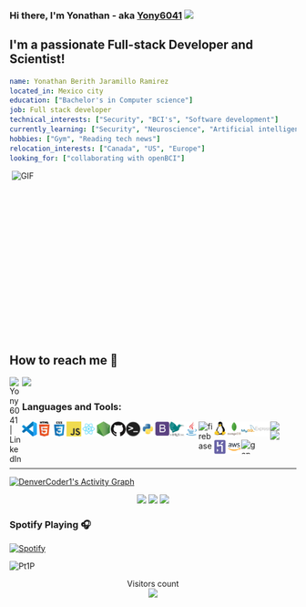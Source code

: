 ### Hi there, I'm Yonathan - aka [Yony6041][linkedin] <img src="https://media.giphy.com/media/hvRJCLFzcasrR4ia7z/giphy.gif" width="25px">

## I'm a passionate Full-stack Developer and Scientist!

```yaml
name: Yonathan Berith Jaramillo Ramirez
located_in: Mexico city
education: ["Bachelor's in Computer science"]
job: Full stack developer
technical_interests: ["Security", "BCI's", "Software development"]
currently_learning: ["Security", "Neuroscience", "Artificial intelligence"]
hobbies: ["Gym", "Reading tech news"]
relocation_interests: ["Canada", "US", "Europe"]
looking_for: ["collaborating with openBCI"]
```

<img align="right" alt="GIF" src="https://github.com/abhisheknaiidu/abhisheknaiidu/blob/master/code.gif?raw=true" width="500" height="320" />

## How to reach me 💬

[<img align="left" alt="Yony6041 | LinkedIn" width="22px" src="https://cdn.jsdelivr.net/npm/simple-icons@v3/icons/linkedin.svg" />][linkedin]

<a align="left" href="mailto:dercomputerschamane@gmail.com">
  <img src="https://github.com/blackcater/blackcater/raw/main/images/social-gmail.svg" height="25" />
</a>



<br />

### Languages and Tools:
<!-- <img src="https://raw.githubusercontent.com/devicons/devicon/master/icons/mysql/mysql-original-wordmark.svg" alt="mysql" width="25" height="25" />
<a align="left" href="https://www.postgresql.org" target="_blank"> <img src="https://raw.githubusercontent.com/devicons/devicon/master/icons/postgresql/postgresql-original-wordmark.svg" alt="postgresql" width="25"/> </a>
<img align="left" alt="MySQL" width="26px" src="https://raw.githubusercontent.com/github/explore/80688e429a7d4ef2fca1e82350fe8e3517d3494d/topics/mysql/mysql.png" /> 
<img src="https://raw.githubusercontent.com/devicons/devicon/master/icons/docker/docker-original.svg" alt="Docker" width="25" height="25" />
-->

<img align="left" alt="Visual Studio Code" width="26px" src="https://raw.githubusercontent.com/github/explore/80688e429a7d4ef2fca1e82350fe8e3517d3494d/topics/visual-studio-code/visual-studio-code.png" />
<img align="left" alt="HTML5" width="26px" src="https://raw.githubusercontent.com/github/explore/80688e429a7d4ef2fca1e82350fe8e3517d3494d/topics/html/html.png" />
<img align="left" alt="CSS3" width="26px" src="https://raw.githubusercontent.com/github/explore/80688e429a7d4ef2fca1e82350fe8e3517d3494d/topics/css/css.png" />
<img align="left" alt="JavaScript" width="26px" src="https://raw.githubusercontent.com/github/explore/80688e429a7d4ef2fca1e82350fe8e3517d3494d/topics/javascript/javascript.png" />
<img align="left" alt="React" width="26px" src="https://raw.githubusercontent.com/github/explore/80688e429a7d4ef2fca1e82350fe8e3517d3494d/topics/react/react.png" />
<img align="left" alt="Node.js" width="26px" src="https://raw.githubusercontent.com/github/explore/80688e429a7d4ef2fca1e82350fe8e3517d3494d/topics/nodejs/nodejs.png" />
<img align="left" alt="GitHub" width="26px" src="https://raw.githubusercontent.com/github/explore/78df643247d429f6cc873026c0622819ad797942/topics/github/github.png" />
<img align="left" alt="Terminal" width="26px" src="https://raw.githubusercontent.com/github/explore/80688e429a7d4ef2fca1e82350fe8e3517d3494d/topics/terminal/terminal.png" />
<img align="left" alt="Terminal" width="26px" src="https://raw.githubusercontent.com/github/explore/80688e429a7d4ef2fca1e82350fe8e3517d3494d/topics/python/python.png" />
<img align="left" src="https://raw.githubusercontent.com/devicons/devicon/master/icons/bootstrap/bootstrap-plain.svg" alt="bootstrap" width="25" height="25" />
<img align="left" alt="Terminal" width="26px" src="https://raw.githubusercontent.com/github/explore/80688e429a7d4ef2fca1e82350fe8e3517d3494d/topics/latex/latex.png" />
<img align="left" href="https://www.java.com" target="_blank" src="https://raw.githubusercontent.com/devicons/devicon/master/icons/java/java-original.svg" alt="java" width="25"/> </img>
<img align="left" href="https://firebase.google.com/" target="_blank" src="https://www.vectorlogo.zone/logos/firebase/firebase-icon.svg" alt="firebase" width="25"/> </img>
<img align="left" href="https://www.linux.org/" target="_blank" src="https://raw.githubusercontent.com/devicons/devicon/master/icons/linux/linux-original.svg" alt="linux" width="25" /> </img>
<img align="left" href="https://www.mongodb.com/" target="_blank" src="https://raw.githubusercontent.com/devicons/devicon/master/icons/mongodb/mongodb-original-wordmark.svg" alt="mongodb" width="25"/> </img>
<img align="left" href="https://www.mysql.com/" target="_blank" src="https://raw.githubusercontent.com/devicons/devicon/master/icons/mysql/mysql-original-wordmark.svg" alt="mysql" width="25"/> </img>
<img align="left" alt="Terminal" width="26px" src="https://raw.githubusercontent.com/github/explore/80688e429a7d4ef2fca1e82350fe8e3517d3494d/topics/express/express.png" />
<img align="left" width="26px" src="https://cdn.jsdelivr.net/npm/simple-icons@v5/icons/materialui.svg" />
<img align="left" width="26px" src="https://cdn.jsdelivr.net/npm/simple-icons@v5/icons/gitlab.svg" />
<img align="left" src="https://raw.githubusercontent.com/devicons/devicon/master/icons/heroku/heroku-plain.svg" alt="heroku" width="25" height="25" />
<img align="left" src="https://raw.githubusercontent.com/github/explore/80688e429a7d4ef2fca1e82350fe8e3517d3494d/topics/aws/aws.png" alt="aws" width="25" height="25" />
<img align="left" src="https://www.vectorlogo.zone/logos/google_cloud/google_cloud-icon.svg" alt="gcp" width="25" height="25" />

<br />
<br />
<br />
<br />

--- 


<!-- https://github.com/ashutosh00710/github-readme-activity-graph -->
<a href="https://github.com/ashutosh00710/github-readme-activity-graph"><img alt="DenverCoder1's Activity Graph" src="https://activity-graph.herokuapp.com/graph?username=Yony6041&bg_color=1F222E&color=F8D866&line=F85D7F&point=FFFFFF&hide_border=true" /></a>


<p align="center">
  <img src ="https://github-readme-stats.vercel.app/api?username=Yony6041&show_icons=true&count_private=true&theme=darcula&hide_border=true&hide=issues,contribs&bg_color=00000000">
  <img src ="https://github-readme-stats.vercel.app/api/top-langs/?username=Yony6041&layout=compact&hide_border=true&theme=darcula&bg_color=00000000&langs_count=6&hide=jupyter%20notebook,tex,css,php">
  <img src ="https://github-readme-streak-stats.herokuapp.com?user=Yony6041&theme=darcula&hide_border=true&background=FFFFFF00">
</p>

### Spotify Playing 🎧
[![Spotify](https://spotify-yony6041.vercel.app/api/spotify)](https://open.spotify.com/user/6bdf0b5ff3f34f73bd4f1a9ccdd6d7ea)

![Pt1P](https://user-images.githubusercontent.com/48784001/130169241-21e51597-9693-47ff-a304-de1812851cd7.gif)

<p align="center"> 
  Visitors count<br>
  <img src="https://profile-counter.glitch.me/garimasingh128/count.svg" />
</p>

[linkedin]: https://www.linkedin.com/in/yonathan-jaramillo-a506181a7/